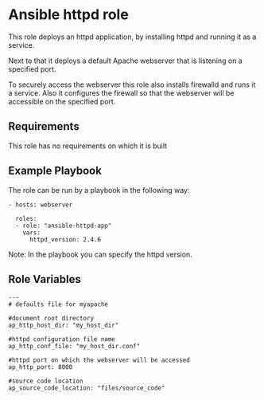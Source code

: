 Ansible httpd role
=========

This role deploys an httpd application, by installing httpd and running it as a service. 

Next to that it deploys a default Apache webserver that is listening on a specified port.

To securely access the webserver this role also installs firewalld and runs it a service. Also it configures the firewall so that the webserver will be accessible on the specified port.


Requirements
------------

This role has no requirements on which it is built

Example Playbook
----------------
The role can be run by a playbook in the following way:

    - hosts: webserver

      roles:
      - role: "ansible-httpd-app"
        vars:
          httpd_version: 2.4.6

Note: In the playbook you can specify the httpd version.

Role Variables
--------------


    
    ---
    # defaults file for myapache

    #document root directory
    ap_http_host_dir: "my_host_dir"

    #httpd configuration file name
    ap_http_conf_file: "my_host_dir.conf"

    #httpd port on which the webserver will be accessed
    ap_http_port: 8000

    #source code location
    ap_source_code_location: "files/source_code"



